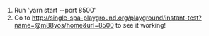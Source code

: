 1. Run 'yarn start --port 8500'
2. Go to http://single-spa-playground.org/playground/instant-test?name=@m88yos/home&url=8500 to see it working!
